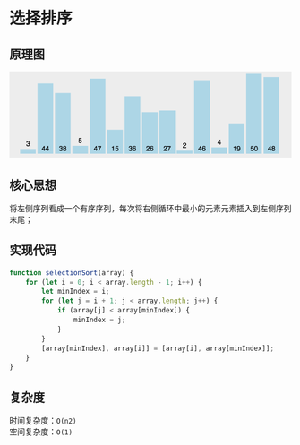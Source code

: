 # 选择排序

## 原理图
![选择排序](./imgs/selectSort.gif)

## 核心思想
将左侧序列看成一个有序序列，每次将右侧循环中最小的元素元素插入到左侧序列末尾；

## 实现代码
```js
function selectionSort(array) {
    for (let i = 0; i < array.length - 1; i++) {
        let minIndex = i;
        for (let j = i + 1; j < array.length; j++) {
            if (array[j] < array[minIndex]) {
                minIndex = j;
            }
        }
        [array[minIndex], array[i]] = [array[i], array[minIndex]];
    }
}
```

## 复杂度
时间复杂度：`O(n2)`<br>
空间复杂度：`O(1)`